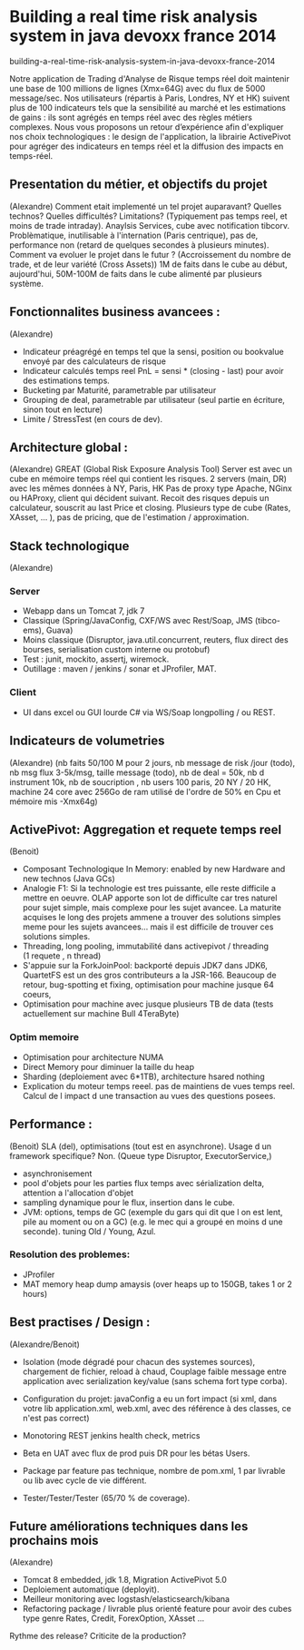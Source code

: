 # Building a real time risk analysis system in java devoxx france 2014

building-a-real-time-risk-analysis-system-in-java-devoxx-france-2014
 	
Notre application de Trading d'Analyse de Risque temps réel doit maintenir une base de 100 millions de lignes (Xmx=64G) avec du flux de 5000 message/sec. Nos utilisateurs (répartis à Paris, Londres, NY et HK) suivent plus de 100 indicateurs tels que la sensibilité au marché et les estimations de gains : ils sont agrégés en temps réel avec des règles métiers complexes. Nous vous proposons un retour d’expérience afin d'expliquer nos choix technologiques : le design de l'application, la librairie ActivePivot pour agréger des indicateurs en temps réel et la diffusion des impacts en temps-réel.

## Presentation du métier, et objectifs du projet 
(Alexandre)
Comment etait implementé un tel projet auparavant? 
Quelles technos? Quelles difficultés? Limitations? (Typiquement pas temps reel, et moins de trade intraday). 
Anaylsis Services, cube avec notification tibcorv.
Problèmatique, inutilisable à l'internation (Paris centrique), pas de, performance non (retard de quelques secondes à plusieurs minutes).
Comment va evoluer le projet dans le futur ? (Accroissement du nombre de trade, et de leur variété (Cross Assets))
1M de faits dans le cube au début, aujourd'hui, 50M-100M de faits dans le cube alimenté par plusieurs système.
 
## Fonctionnalites business avancees : 
(Alexandre)
- Indicateur préagrégé en temps tel que la sensi, position ou bookvalue envoyé par des calculateurs de risque
- Indicateur calculés temps reel PnL = sensi * (closing - last) pour avoir des estimations temps.
- Bucketing par Maturité, parametrable par utilisateur
- Grouping de deal, parametrable par utilisateur (seul partie en écriture, sinon tout en lecture)
- Limite / StressTest (en cours de dev).

## Architecture global :
(Alexandre)
GREAT (Global Risk Exposure Analysis Tool) Server est avec un cube en mémoire temps réel qui contient les risques.
2 servers (main, DR) avec les mêmes données à NY, Paris, HK
Pas de proxy type Apache, NGinx ou HAProxy, client qui décident suivant.
Recoit des risques depuis un calculateur, souscrit au last Price et closing.
Plusieurs type de cube (Rates, XAsset, ... ), pas de pricing, que de l'estimation / approximation.

## Stack technologique
(Alexandre)
### Server
- Webapp dans un Tomcat 7, jdk 7
- Classique (Spring/JavaConfig, CXF/WS avec Rest/Soap, JMS (tibco-ems), Guava)
- Moins classique (Disruptor, java.util.concurrent, reuters, flux direct des bourses, serialisation custom interne ou  protobuf)
- Test : junit, mockito, assertj, wiremock.
- Outillage : maven / jenkins / sonar et JProfiler, MAT.

### Client
- UI dans excel ou GUI lourde C# via WS/Soap longpolling / ou REST.

## Indicateurs de volumetries 
(Alexandre) 
(nb faits 50/100 M pour 2 jours, nb message de risk /jour (todo), nb msg flux 3-5k/msg, taille message (todo), nb de deal = 50k, nb d instrument 10k, nb de soucription , nb users 100 paris, 20 NY / 20 HK, machine 24 core avec 256Go de ram utilisé de l'ordre de 50% en Cpu et mémoire mis -Xmx64g)

## ActivePivot: Aggregation et requete temps reel
(Benoit)
- Composant Technologique In Memory: enabled by new Hardware and new technos (Java GCs)
- Analogie F1: Si la technologie est tres puissante, elle reste difficile a mettre en oeuvre. OLAP apporte son lot de difficulte car tres naturel pour sujet simple, mais complexe pour les sujet avancee. La maturite acquises le long des projets ammene a trouver des solutions simples meme pour les sujets avancees... mais il est difficile de trouver ces solutions simples.
- Threading, long pooling, immutabilité dans activepivot / threading (1 requete , n thread)
- S'appuie sur la ForkJoinPool: backporté depuis JDK7 dans JDK6, QuartetFS est un des gros contributeurs a la JSR-166. Beaucoup de retour, bug-spotting et fixing, optimisation pour machine jusque 64 coeurs, 
- Optimisation pour machine avec jusque plusieurs TB de data (tests actuellement sur machine Bull 4TeraByte)
### Optim memoire
- Optimisation pour architecture NUMA
- Direct Memory pour diminuer la taille du heap
- Sharding (deploiement avec 6*1TB), architecture hsared nothing
- Explication du moteur temps reeel. pas de maintiens de vues temps reel. Calcul de l impact d une transaction au vues des questions posees.
 
## Performance : 
(Benoit)
SLA (del), optimisations (tout est en asynchrone). Usage d un framework specifique? Non. (Queue type Disruptor, ExecutorService,)
- asynchronisement
- pool d'objets pour les parties flux temps avec sérialization delta, attention a l'allocation d'objet
- sampling dynamique pour le flux, insertion dans le cube.
- JVM: options, temps de GC (exemple du gars qui dit que l on est lent, pile au moment ou on a GC) (e.g. le mec qui a groupé en moins d une seconde). tuning Old / Young, Azul.

### Resolution des problemes:
- JProfiler
- MAT memory heap dump amaysis (over heaps up to 150GB, takes 1 or 2 hours)

## Best practises / Design : 
(Alexandre/Benoit)
- Isolation (mode dégradé pour chacun des systemes sources), chargement de fichier, reload à chaud, Couplage faible message entre application avec serialization key/value (sans schema fort type corba).

- Configuration du projet: javaConfig a eu un fort impact (si xml, dans votre lib application.xml, web.xml, avec des référence à des classes, ce n'est pas correct)
- Monotoring REST jenkins health check, metrics
- Beta en UAT avec flux de prod puis DR pour les bétas Users.
- Package par feature pas technique, nombre de pom.xml, 1 par livrable ou lib avec cycle de vie différent.
- Tester/Tester/Tester (65/70 % de coverage).

## Future améliorations techniques dans les prochains mois
(Alexandre)
- Tomcat 8 embedded, jdk 1.8, Migration ActivePivot 5.0
- Deploiement automatique (deployit).
- Meilleur monitoring avec logstash/elasticsearch/kibana
- Refactoring package / livrable plus orienté feature pour avoir des cubes type genre Rates, Credit, ForexOption, XAsset ...


Rythme des release?
Criticite de la production?
